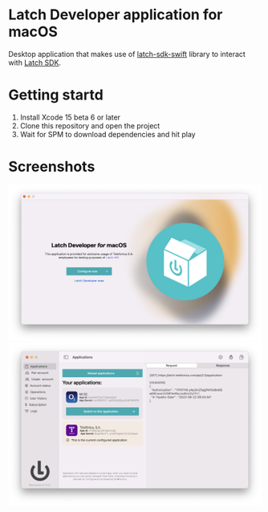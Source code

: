 # Latch Developer application for macOS

Desktop application that makes use of [latch-sdk-swift](https://raw.githubusercontent.com/salavert/latch-sdk-swift) library to interact with [Latch SDK](https://latch.telefonica.com/).

# Getting startd

1. Install Xcode 15 beta 6 or later
1. Clone this repository and open the project
1. Wait for SPM to download dependencies and hit play

# Screenshots

![Splash screen](/doc/img/1.png)
![Home](/doc/img/2.png)
